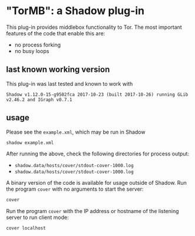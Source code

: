 "TorMB": a Shadow plug-in
=========================

This plug-in provides middlebox functionality to Tor.
The most important features of the code that enable this are:
 + no process forking
 + no busy loops


last known working version
--------------------------

This plug-in was last tested and known to work with

`Shadow v1.12.0-15-g9502fca 2017-10-23 (built 2017-10-26) running GLib v2.46.2 and IGraph v0.7.1`

usage
-----

Please see the `example.xml`, which may be run in Shadow

```bash
shadow example.xml
```

After running the above, check the following directories for process output:

  + `shadow.data/hosts/cover/stdout-cover-1000.log`
  + `shadow.data/hosts/cover/stdout-cover-1000.log`

A binary version of the code is available for usage outside of Shadow.
Run the program `cover` with no arguments to start the server:

```bash
cover
```

Run the program `cover` with the IP address or hostname of the listening
server to run client mode:

```bash
cover localhost
```
